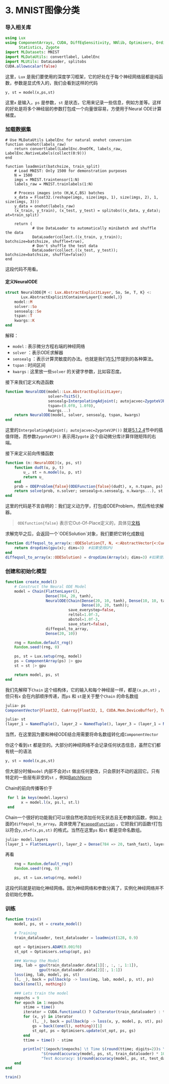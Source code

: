 # 3. MNIST图像分类

### 导入相关库

```julia
using Lux
using ComponentArrays, CUDA, DiffEqSensitivity, NNlib, Optimisers, OrdinaryDiffEq, Random,
      Statistics, Zygote
import MLDatasets: MNIST
import MLDataUtils: convertlabel, LabelEnc
import MLUtils: DataLoader, splitobs
CUDA.allowscalar(false)
```

这里，`Lux` 是我们要使用的深度学习框架，它的好处在于每个神经网络层都是纯函数，参数是显式传入的，我们会看到这样的代码

```
y, st = model(x,ps,st)
```

这里`x` 是输入，`ps` 是参数，`st` 是状态，它用来记录一些信息，例如方差等。这样的好处是将多个神经层的参数打包成一个向量很容易，方便用于Neural ODE计算梯度。

### 加载数据集

```
# Use MLDataUtils LabelEnc for natural onehot conversion
function onehot(labels_raw)
    return convertlabel(LabelEnc.OneOfK, labels_raw, LabelEnc.NativeLabels(collect(0:9)))
end

function loadmnist(batchsize, train_split)
    # Load MNIST: Only 1500 for demonstration purposes
    N = 1500
    imgs = MNIST.traintensor(1:N)
    labels_raw = MNIST.trainlabels(1:N)

    # Process images into (H,W,C,BS) batches
    x_data = Float32.(reshape(imgs, size(imgs, 1), size(imgs, 2), 1, size(imgs, 3)))
    y_data = onehot(labels_raw)
    (x_train, y_train), (x_test, y_test) = splitobs((x_data, y_data); at=train_split)

    return (
            # Use DataLoader to automatically minibatch and shuffle the data
            DataLoader(collect.((x_train, y_train)); batchsize=batchsize, shuffle=true),
            # Don't shuffle the test data
            DataLoader(collect.((x_test, y_test)); batchsize=batchsize, shuffle=false))
end
```

这段代码不用看。

#### 定义NeuralODE

```julia
struct NeuralODE{M <: Lux.AbstractExplicitLayer, So, Se, T, K} <:
       Lux.AbstractExplicitContainerLayer{(:model,)}
    model::M
    solver::So
    sensealg::Se
    tspan::T
    kwargs::K
end
```

解释：

* &#x20;`model` : 表示微分方程右端的神经网络
* `solver` ：表示ODE求解器
* `sensealg` ：表示计算灵敏度的办法。也就是我们在[5.1](../5.-shen-jing-wei-fen-fang-cheng-shu-zhi-jie/5.1-chuan-guo-odes-de-fan-xiang-chuan-bo.md)节提到的各种算法。
* `tspan` : 时间区间
* `kwargs` : 这里放一些`solver` 的关键字参数，比如容忍度。

接下来我们定义构造函数

```julia
function NeuralODE(model::Lux.AbstractExplicitLayer;
                   solver=Tsit5(),
                   sensealg=InterpolatingAdjoint(; autojacvec=ZygoteVJP()),
                   tspan=(0.0f0, 1.0f0),
                   kwargs...)
    return NeuralODE(model, solver, sensealg, tspan, kwargs)
end
```

这里的`InterpolatingAdjoint(; autojacvec=ZygoteVJP())` 就是[5.1.2.4](../5.-shen-jing-wei-fen-fang-cheng-shu-zhi-jie/5.1-chuan-guo-odes-jin-hang-fan-xiang-chuan-bo/5.1.2-xian-you-hua-zai-li-san/5.1.2.4-cha-zhi-ban-sui.md)节中的插值伴随，而参数`ZygoteVJP()` 表示用`Zygote` 这个自动微分库计算伴随矩阵的右端。

接下来定义前向传播函数

```julia
function (n::NeuralODE)(x, ps, st)
    function dudt(u, p, t)
        u_, st = n.model(u, p, st)
        return u_
    end
    prob = ODEProblem{false}(ODEFunction{false}(dudt), x, n.tspan, ps)
    return solve(prob, n.solver; sensealg=n.sensealg, n.kwargs...), st
end
```

这里的代码是不言自明的：我们定义动力学，打包成ODEProblem，然后传给求解器。

> `ODEfunction{false}` 表示它Out-Of-Place定义的，具体见[文档](https://diffeq.sciml.ai/stable/types/ode\_types/#SciMLBase.ODEFunction)

求解完毕之后，会返回一个\`ODESolution\`对象，我们要把它转化成数组

```julia
function diffeqsol_to_array(x::ODESolution{T, N, <:AbstractVector{<:CuArray}}) where {T, N}
    return dropdims(gpu(x); dims=3)  #如果使用GPU
end
diffeqsol_to_array(x::ODESolution) = dropdims(Array(x); dims=3) #如果使用CPU
```

### 创建和初始化模型

```julia
function create_model()
    # Construct the Neural ODE Model
    model = Chain(FlattenLayer(),
                  Dense(784, 20, tanh),
                  NeuralODE(Chain(Dense(20, 10, tanh), Dense(10, 10, tanh),
                                  Dense(10, 20, tanh));
                            save_everystep=false,
                            reltol=1.0f-3,
                            abstol=1.0f-3,
                            save_start=false),
                  diffeqsol_to_array,
                  Dense(20, 10))

    rng = Random.default_rng()
    Random.seed!(rng, 0)

    ps, st = Lux.setup(rng, model)
    ps = ComponentArray(ps) |> gpu
    st = st |> gpu

    return model, ps, st
end
```

我们先解释下`Chain` 这个结构体，它的输入和每个神经层一样，都是`(x,ps,st)` ，但只有`x` 会在内部顺序传递，而`ps` 和 `st`是关于整个`Chain` 的命名数组

```julia
julia> ps
ComponentVector{Float32, CuArray{Float32, 1, CUDA.Mem.DeviceBuffer}, Tuple{Axis{(layer_1 = 1:0, layer_2 = ViewAxis(1:15700, Axis(weight = ViewAxis(1:15680, ShapedAxis((20, 784), NamedTuple())), bias = ViewAxis(15681:15700, ShapedAxis((20, 1), NamedTuple())))), layer_3 = ViewAxis(15701:16240, Axis(layer_1 = ViewAxis(1:210, Axis(weight = ViewAxis(1:200, ShapedAxis((10, 20), NamedTuple())), bias = ViewAxis(201:210, ShapedAxis((10, 1), NamedTuple())))), layer_2 = ViewAxis(211:320, Axis(weight = ViewAxis(1:100, ShapedAxis((10, 10), NamedTuple())), bias = ViewAxis(101:110, ShapedAxis((10, 1), NamedTuple())))), layer_3 = ViewAxis(321:540, Axis(weight = ViewAxis(1:200, ShapedAxis((20, 10), NamedTuple())), bias = ViewAxis(201:220, ShapedAxis((20, 1), NamedTuple())))))), layer_4 = 16241:16240, layer_5 = ViewAxis(16241:16450, Axis(weight = ViewAxis(1:200, ShapedAxis((10, 20), NamedTuple())), bias = ViewAxis(201:210, ShapedAxis((10, 1), NamedTuple())))))}}}(layer_1 = Float32[], layer_2 = (weight = Float32[-0.07626019 0.03154645 … -0.002694028 0.017019354; -0.0077336263 -0.06915471 … -0.035326436 -0.022705922; … ; 0.019855382 -0.0206198 … -0.019995632 0.02258391; 0.029717186 -0.06611487 … -0.006130313 0.004187409], bias = Float32[0.0; 0.0; … ; 0.0; 0.0;;]), layer_3 = (layer_1 = (weight = Float32[0.15751892 -0.07874616 … -0.31842813 0.03832691; -0.30397716 0.24566843 … -0.13367736 -0.00078198063; … ; 0.21275353 -0.291626 … -0.3417341 0.050843667; 0.13920508 0.06177098 … -0.0674695 -0.39660925], bias = Float32[0.0; 0.0; … ; 0.0; 0.0;;]), layer_2 = (weight = Float32[-0.5265294 0.15295507 … -0.065704055 -0.028035317; -0.33304396 0.065271355 … 0.02129917 0.38589293; … ; 0.22935219 0.4130424 … 0.12143973 -0.10436545; 0.14682935 0.4664488 … -0.28180373 -0.14330852], bias = Float32[0.0; 0.0; … ; 0.0; 0.0;;]), layer_3 = (weight = Float32[-0.35680208 -0.21872044 … -0.4038915 0.3286498; 0.39988494 0.30819586 … 0.103120364 -0.119971916; … ; -0.31085777 -0.30818656 … 0.41768086 0.08601755; -0.04838401 -0.13440865 … -0.15256278 -0.07446164], bias = Float32[0.0; 0.0; … ; 0.0; 0.0;;])), layer_4 = Float32[], layer_5 = (weight = Float32[0.122613475 -0.4459743 … -0.08683135 -0.40705428; 0.3358803 -0.35304752 … -0.3069419 0.07820547; … ; 0.26441804 -0.35173646 … -0.3781367 -0.14109525; -0.004071492 0.0052372124 … -0.3513142 -0.19022164], bias = Float32[0.0; 0.0; … ; 0.0; 0.0;;]))
```

```julia
julia> st
(layer_1 = NamedTuple(), layer_2 = NamedTuple(), layer_3 = (layer_1 = NamedTuple(), layer_2 = NamedTuple(), layer_3 = NamedTuple()), layer_4 = NamedTuple(), layer_5 = NamedTuple())
```

当然，在这里因为要和神经ODE结合用需要将命名数组转化成`ComponentVector`

你这个看到`st` 都是空的。大部分的神经网络不会记录任何状态信息，虽然它们都有统一的语法

```julia
y, st = model(x,ps,st)
```

但大部分时候`model` 内部不会对`st` 做出任何更改，只会原封不动的返回它。只有特定的一些层有非空的`st` ，例如[BatchNorm](https://github.com/avik-pal/Lux.jl/blob/74d2d39bac3c5d396f953f8eab6465207d52453b/src/layers/normalize.jl#L3-L69)

Chain的前向传播等价于

```julia
 for l in keys(model.layers)
       x = model.l(x, ps.l, st.l)
 end
```

Chain一个很好的功能我们可以很自然地添加任何无状态且无参数的函数，例如上面的`diffeqsol_to_array`。具体使用了[`WrappedFunction`](http://lux.csail.mit.edu/dev/api/layers/#Lux.WrappedFunction) ，它把我们的函数`f`打包以符合`y,st=f(x,ps,st)` 的格式。当然在这里`ps` 和`st` 都是空命名数组。

```julia
julia> model.layers
(layer_1 = FlattenLayer(), layer_2 = Dense(784 => 20, tanh_fast), layer_3 = NeuralODE(), layer_4 = WrappedFunction(diffeqsol_to_array), layer_5 = Dense(20 => 10))
```

再看

```julia
    rng = Random.default_rng()
    Random.seed!(rng, 0)

    ps, st = Lux.setup(rng, model)

```

这段代码就是初始化神经网络。因为神经网络和参数分离了，实例化神经网络并不会初始化参数。

### 训练

```julia
function train()
    model, ps, st = create_model()

    # Training
    train_dataloader, test_dataloader = loadmnist(128, 0.9)

    opt = Optimisers.ADAM(0.001f0)
    st_opt = Optimisers.setup(opt, ps)

    ### Warmup the Model
    img, lab = gpu(train_dataloader.data[1][:, :, :, 1:1]),
               gpu(train_dataloader.data[2][:, 1:1])
    loss(img, lab, model, ps, st)
    (l, _), back = pullback(p -> loss(img, lab, model, p, st), ps)
    back((one(l), nothing))

    ### Lets train the model
    nepochs = 9
    for epoch in 1:nepochs
        stime = time()
        iterator = CUDA.functional() ? CuIterator(train_dataloader) : train_dataloader
        for (x, y) in iterator
            (l, _), back = pullback(p -> loss(x, y, model, p, st), ps)
            gs = back((one(l), nothing))[1]
            st_opt, ps = Optimisers.update(st_opt, ps, gs)
        end
        ttime = time() - stime

        println("[$epoch/$nepochs] \t Time $(round(ttime; digits=2))s \t Training Accuracy: " *
                "$(round(accuracy(model, ps, st, train_dataloader) * 100; digits=2))% \t " *
                "Test Accuracy: $(round(accuracy(model, ps, st, test_dataloader) * 100; digits=2))%")
    end
end

train()
```

